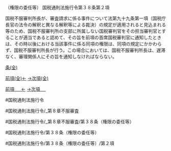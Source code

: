 （権限の委任等）
国税通則法施行令第３８条第２項

国税不服審判所長が、審査請求に係る事件について法第九十九条第一項（国税庁長官の法令の解釈と異なる解釈等による裁決）の規定が適用されると見込まれる等のため、国税不服審判所の支部に所属しない国税審判官をその担当審判官とすることが適当であると認めて、その旨を前項の首席国税審判官に通知したときは、その時以後における当該事件に係る同項の権限は、同項の規定にかかわらず、国税不服審判所長が行う。この場合においては、国税不服審判所長は、遅滞なく、審理関係人にその旨を通知しなければならない。

[条(全)](国税通則法施行＿令＿第３８条_.md)

[前項(全)←](国税通則法施行＿令＿第３８条第１項_.md)    [→次項(全)](国税通則法施行＿令＿第３８条第３項_.md)

[前項 　 ←](国税通則法施行＿令＿第３８条第１項.md)    [→次項 　 ](国税通則法施行＿令＿第３８条第３項.md)



#国税通則法施行令

#国税通則法施行令/_第８章不服審査

#国税通則法施行令/_第８章不服審査/第３８条（権限の委任等）

#国税通則法施行令/第３８条（権限の委任等）

#国税通則法施行令/第３８条（権限の委任等）/第２項

